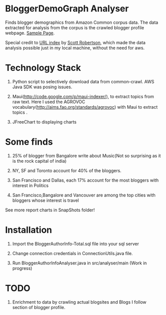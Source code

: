 BloggerDemoGraph Analyser
===========================

Finds blogger demographics from Amazon Common corpus data. The data extracted for analysis from the corpus is the crawled blogger profile webpage. [Sample Page](http://www.blogger.com/profile/10171345732985610861). 

Special credit to [URL index](http://commoncrawl.org/common-crawl-url-index/) by [Scott Robertson](https://angel.co/srobertson), which made the data analysis possible just in my local machine, without the need for aws.



Technology Stack
==================

1) Python script to selectively download data from common-crawl. AWS Java SDK was posing issues.

2) Maui(<http://code.google.com/p/maui-indexer/>), to extract topics from raw text. Here I used the AGROVOC vocabulary(<http://aims.fao.org/standards/agrovoc>) with Maui to extract topics .

3) JFreeChart to displaying charts


Some finds
==============

1) 25% of blogger from Bangalore write about Music(Not so surprising as it is the rock capital of india)

2) NY, SF and Toronto account for 40% of the bloggers.

3) San Francisco and Dallas, each 17% account for the most bloggers with interest in Politics

4) San Francisco,Bangalore and Vancouver are among the top cities with bloggers whose interest is travel

See more report charts in SnapShots folder!

Installation
=====================

1) Import the BloggerAuthorInfo-Total.sql file into your sql server

2) Change connection credentials in ConnectionUtils.java file.

3) Run BloggerAuthorInfoAnalyser.java in src/analyser/main (Work in progress)


TODO
==============

1) Enrichment to data by crawling actual blogsites and Blogs I follow section of blogger profile.
